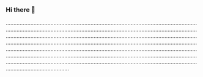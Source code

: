 ### Hi there 👋

.............................................................................................................................................................................................................................................................................................................................................................................................................................................................................................................................................................................................................................................................................................................................................................................................................................................................................................................................................